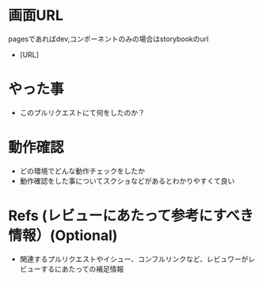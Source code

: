 # 画面URL

pagesであればdev,コンポーネントのみの場合はstorybookのurl

- [URL]

# やった事

- このプルリクエストにて何をしたのか？

# 動作確認

- どの環境でどんな動作チェックをしたか
- 動作確認をした事についてスクショなどがあるとわかりやすくて良い

# Refs (レビューにあたって参考にすべき情報）(Optional)

- 関連するプルリクエストやイシュー、コンフルリンクなど、レビュワーがレビューするにあたっての補足情報
